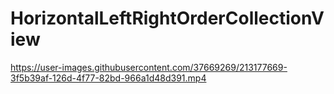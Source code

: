 # HorizontalLeftRightOrderCollectionView



https://user-images.githubusercontent.com/37669269/213177669-3f5b39af-126d-4f77-82bd-966a1d48d391.mp4

